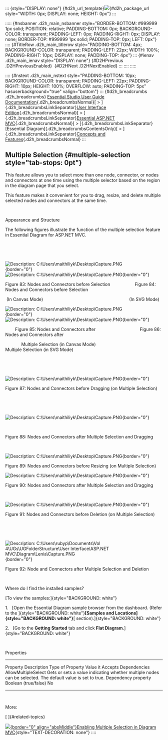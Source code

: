 ::: {style="DISPLAY: none"}
[](ms-xhelp:///?Id=d2h_url_template){#d2h_url_template}![](!package_url!){#d2h_package_url style="WIDTH: 0px; DISPLAY: none; HEIGHT: 0px"}
:::

::::: {#nsbanner .d2h_main_nsbanner style="BORDER-BOTTOM: #999999 1px solid; POSITION: relative; PADDING-BOTTOM: 0px; BACKGROUND-COLOR: transparent; PADDING-LEFT: 0px; PADDING-RIGHT: 0px; DISPLAY: none; BORDER-TOP: #999999 1px solid; PADDING-TOP: 0px; LEFT: 0px"}
:::: {#TitleRow .d2h_main_titlerow style="PADDING-BOTTOM: 4px; BACKGROUND-COLOR: transparent; PADDING-LEFT: 22px; WIDTH: 100%; PADDING-RIGHT: 10px; DISPLAY: none; PADDING-TOP: 4px"}
::: {#ienav .d2h_main_ienav style="DISPLAY: none"}
[](ms-xhelp:///?Id=068e4cc7-1f64-4b30-874b-93cae1f956c2){#D2HPrevious .D2HPreviousEnabled}  [](ms-xhelp:///?Id=8639afd6-4c9b-42db-87a6-ad365c02c29e){#D2HNext .D2HNextEnabled}
:::
::::
:::::

:::: {#nstext .d2h_main_nstext style="PADDING-BOTTOM: 10px; BACKGROUND-COLOR: transparent; PADDING-LEFT: 22px; PADDING-RIGHT: 10px; HEIGHT: 100%; OVERFLOW: auto; PADDING-TOP: 5px" hasuserbackground="true" valign="bottom"}
::: {#d2h_breadcrumbs .d2h_breadcrumbs}
[Essential Studio User Guide Documentation](ms-xhelp:///?Id=12457748-09e3-4d74-a240-8e049cedf030){.d2h_breadcrumbsNormal}[ \> ]{.d2h_breadcrumbsLinkSeparator}[User Interface Edition](ms-xhelp:///?Id=c29296b7-531c-413b-a0ec-488ca1f7f669){.d2h_breadcrumbsNormal}[ \> ]{.d2h_breadcrumbsLinkSeparator}[Essential ASP.NET MVC](ms-xhelp:///?Id=4b14e7d1-65c4-4f67-b1aa-2c37709905a5){.d2h_breadcrumbsNormal}[ \> ]{.d2h_breadcrumbsLinkSeparator}[Essential Diagram]{.d2h_breadcrumbsContentsOnly}[ \> ]{.d2h_breadcrumbsLinkSeparator}[Concepts and Features](ms-xhelp:///?Id=04839cdf-94fc-4d24-9f6b-119fdbd7bbfb){.d2h_breadcrumbsNormal}
:::

## Multiple Selection {#multiple-selection style="tab-stops: 0pt"}

This feature allows you to select more than one node, connector, or nodes and connectors at one time using the multiple selector based on the region in the diagram page that you select.

This feature makes it convenient for you to drag, resize, and delete multiple selected nodes and connectors at the same time. 

 

Appearance and Structure

The following figures illustrate the function of the multiple selection feature in Essential Diagram for ASP.NET MVC.

 

 

![Description: C:\\Users\\maithiliyk\\Desktop\\Capture.PNG](ImagesExt/image70_88.png){border="0"}              ![Description: C:\\Users\\maithiliyk\\Desktop\\Capture.PNG](ImagesExt/image70_89.png){border="0"}

Figure 83: Nodes and Connectors before Selection                    Figure 84: Nodes and Connectors before Selection

 (In Canvas Mode)                                                                      (In SVG Mode)

![Description: C:\\Users\\maithiliyk\\Desktop\\Capture.PNG](ImagesExt/image70_90.png){border="0"}                     ![Description: C:\\Users\\maithiliyk\\Desktop\\Capture.PNG](ImagesExt/image70_91.png){border="0"}

        Figure 85: Nodes and Connectors after                                    Figure 86: Nodes and Connectors after       

             Multiple Selection (in Canvas Mode)                                                   Multiple Selection (in SVG Mode)

 

 

![Description: C:\\Users\\maithiliyk\\Desktop\\Capture.PNG](ImagesExt/image70_92.png){border="0"}

Figure 87: Nodes and Connectors before Dragging (on Multiple Selection)

 

 

![Description: C:\\Users\\maithiliyk\\Desktop\\Capture.PNG](ImagesExt/image70_93.png){border="0"}

 

Figure 88: Nodes and Connectors after Multiple Selection and Dragging

 

![Description: C:\\Users\\maithiliyk\\Desktop\\Capture.PNG](ImagesExt/image70_90.png){border="0"}

Figure 89: Nodes and Connectors before Resizing (on Multiple Selection)

![Description: C:\\Users\\maithiliyk\\Desktop\\Capture.PNG](ImagesExt/image70_94.png){border="0"}

Figure 90: Nodes and Connectors after Multiple Selection and Dragging

 

![Description: C:\\Users\\maithiliyk\\Desktop\\Capture.PNG](ImagesExt/image70_92.png){border="0"}

Figure 91: Nodes and Connectors before Deletion (on Multiple Selection)

 

 

![Description: C:\\Users\\rubyp\\Documents\\Vol 4\\UGs\\UGFolderStructure\\User Interface\\ASP.NET MVC\\Diagram\\Lenia\\Capture.PNG](ImagesExt/image70_95.png){border="0"}

Figure 92: Node and Connectors after Multiple Selection and Deletion

 

Where do I find the installed samples?

[To view the samples:]{style="BACKGROUND: white"}

1.   [Open the Essential Diagram sample browser from the dashboard. (Refer to the ]{style="BACKGROUND: white"}**[Samples and Locations]{style="BACKGROUND: white"}**[ section).]{style="BACKGROUND: white"}

2.   [Go to the **Getting Started** tab and click **Flat Diagram**.]{style="BACKGROUND: white"}

 

Properties

  --------------------- ----------------------------------------------------------------------------------------------------------- --------------------- ---------------------- --------------
  Property              Description                                                                                                 Type of Property      Value it Accepts       Dependencies
  AllowMultipleSelect   Gets or sets a value indicating whether multiple nodes can be selected. The default value is set to true.   Dependency property   Boolean (true/false)   No
  --------------------- ----------------------------------------------------------------------------------------------------------- --------------------- ---------------------- --------------

 

More:

[ ]{#related-topics}

[![](button.gif){border="0" align="absMiddle"}Enabling Multiple Selection in Diagram MVC](ms-xhelp:///?Id=8639afd6-4c9b-42db-87a6-ad365c02c29e){style="TEXT-DECORATION: none"}
::::
